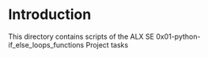 # Introduction

This directory contains scripts of the ALX SE 0x01-python-if_else_loops_functions Project tasks
